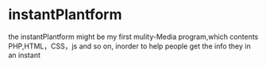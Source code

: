 # instantPlantform
the instantPlantform might be my first mulity-Media program,which contents PHP,HTML，CSS，js and so on, inorder to help people get the info they in an instant
